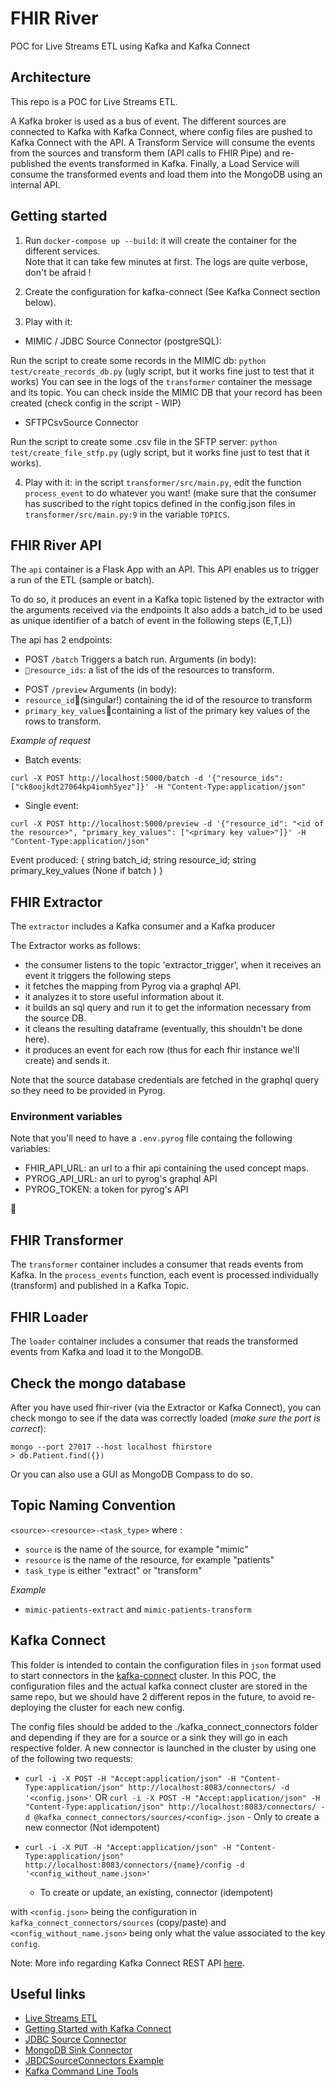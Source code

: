 # FHIR River

POC for Live Streams ETL using Kafka and Kafka Connect

## Architecture

This repo is a POC for Live Streams ETL.

A Kafka broker is used as a bus of event.
The different sources are connected to Kafka with Kafka Connect, where config files are pushed to Kafka Connect with the API.
A Transform Service will consume the events from the sources and transform them (API calls to FHIR Pipe) and re-published
the events transformed in Kafka. Finally, a Load Service will consume the transformed events and load them into the MongoDB
using an internal API.

## Getting started

1. Run `docker-compose up --build`: it will create the container for the different services.  
   Note that it can take few minutes at first. The logs are quite verbose, don't be afraid !

2. Create the configuration for kafka-connect (See Kafka Connect section below).

3. Play with it:

- MIMIC / JDBC Source Connector (postgreSQL):

Run the script to create some records in the MIMIC db: `python test/create_records_db.py` (ugly script,
but it works fine just to test that it works)
You can see in the logs of the `transformer` container the message and its topic. You can check inside the MIMIC DB
that your record has been created (check config in the script - WIP)

- SFTPCsvSource Connector

Run the script to create some .csv file in the SFTP server: `python test/create_file_stfp.py` (ugly script,
but it works fine just to test that it works).

4. Play with it: in the script `transformer/src/main.py`, edit the function `process_event` to do whatever you want!
   (make sure that the consumer has suscribed to the right topics defined in the config.json files in `transformer/src/main.py:9`
   in the variable `TOPICS`.

## FHIR River API

The `api` container is a Flask App with an API.
This API enables us to trigger a run of the ETL (sample or batch).

To do so, it produces an event in a Kafka topic listened by the extractor with the arguments received via the endpoints
It also adds a batch_id to be used as unique identifier of a batch of event in the following steps (E,T,L))

The api has 2 endpoints:

- POST `/batch`
  Triggers a batch run.
  Arguments (in body):
- `resource_ids`: a list of the ids of the resources to transform.

* POST `/preview`
  Arguments (in body):
* `resource_id`(singular!) containing the id of the resource to transform
* `primary_key_values`containing a list of the primary key values of the rows to transform.

_Example of request_

- Batch events:

```
curl -X POST http://localhost:5000/batch -d '{"resource_ids": ["ck8oojkdt27064kp4iomh5yez"]}' -H "Content-Type:application/json"
```

- Single event:

```
curl -X POST http://localhost:5000/preview -d '{"resource_id": "<id of the resource>", "primary_key_values": ["<primary key value>"]}' -H "Content-Type:application/json"
```

Event produced:
{
string batch_id;
string resource_id;
string primary_key_values (None if batch )
}

## FHIR Extractor

The `extractor` includes a Kafka consumer and a Kafka producer

The Extractor works as follows:

- the consumer listens to the topic 'extractor_trigger', when it receives an event it triggers the following steps
- it fetches the mapping from Pyrog via a graphql API.
- it analyzes it to store useful information about it.
- it builds an sql query and run it to get the information necessary from the source DB.
- it cleans the resulting dataframe (eventually, this shouldn't be done here).
- it produces an event for each row (thus for each fhir instance we'll create) and sends it.

Note that the source database credentials are fetched in the graphql query so they need to be provided in Pyrog.

### Environment variables

Note that you'll need to have a `.env.pyrog` file containg the following variables:

- FHIR_API_URL: an url to a fhir api containing the used concept maps.
- PYROG_API_URL: an url to pyrog's graphql API
- PYROG_TOKEN: a token for pyrog's API



## FHIR Transformer

The `transformer` container includes a consumer that reads events from Kafka.
In the `process_events` function, each event is processed individually (transform) and published in a Kafka Topic.

## FHIR Loader

The `loader` container includes a consumer that reads the transformed events from Kafka and load it to the MongoDB.

## Check the mongo database

After you have used fhir-river (via the Extractor or Kafka Connect), you can check mongo to see if the data was correctly loaded (_make sure the port is correct_):

```
mongo --port 27017 --host localhost fhirstore
> db.Patient.find({})
```

Or you can also use a GUI as MongoDB Compass to do so.

## Topic Naming Convention

`<source>-<resource>-<task_type>` where :

- `source` is the name of the source, for example "mimic"
- `resource` is the name of the resource, for example "patients"
- `task_type` is either "extract" or "transform"

_Example_

- `mimic-patients-extract` and `mimic-patients-transform`

## Kafka Connect

This folder is intended to contain the configuration files in `json` format used to start connectors in the
[kafka-connect](https://docs.confluent.io/current/connect/) cluster.
In this POC, the configuration files and the actual kafka connect cluster are stored in the same repo, but we should
have 2 different repos in the future, to avoid re-deploying the cluster for each new config.

The config files should be added to the ./kafka_connect_connectors folder and depending if they are for a source or a sink they will go in each respective folder.
A new connector is launched in the cluster by using one of the following two requests:

- `curl -i -X POST -H "Accept:application/json" -H "Content-Type:application/json" http://localhost:8083/connectors/ -d '<config.json>'`
  OR `curl -i -X POST -H "Accept:application/json" -H "Content-Type:application/json" http://localhost:8083/connectors/ -d @kafka_connect_connectors/sources/<config>.json` - Only to create a new connector (Not idempotent)

- `curl -i -X PUT -H "Accept:application/json" -H "Content-Type:application/json" http://localhost:8083/connectors/{name}/config -d '<config_without_name.json>'`
  - To create or update, an existing, connector (idempotent)

with `<config.json>` being the configuration in `kafka_connect_connectors/sources` (copy/paste) and `<config_without_name.json>`
being only what the value associated to the key `config`.

Note: More info regarding Kafka Connect REST API [here](https://docs.confluent.io/current/connect/references/restapi.html).

## Useful links

- [Live Streams ETL](https://qconsf.com/sf2016/system/files/keynotes-slides/etl_is_dead_long-live_streams.pdf)
- [Getting Started with Kafka Connect](https://docs.confluent.io/current/connect/userguide.html)
- [JDBC Source Connector](https://docs.confluent.io/current/connect/kafka-connect-jdbc/source-connector/index.html)
- [MongoDB Sink Connector](https://www.mongodb.com/blog/post/getting-started-with-the-mongodb-connector-for-apache-kafka-and-mongodb-atlas)
- [JBDCSourceConnectors Example](https://www.confluent.io/blog/kafka-connect-deep-dive-jdbc-source-connector/#specifying-tables)
- [Kafka Command Line Tools](https://kafka.apache.org/quickstart)
